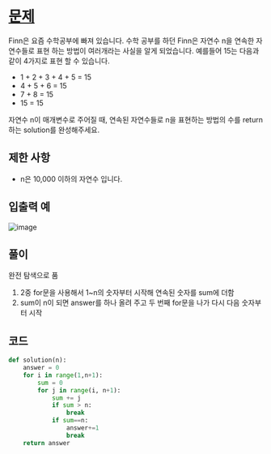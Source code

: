 # [문제](https://programmers.co.kr/learn/courses/30/lessons/12924)  
Finn은 요즘 수학공부에 빠져 있습니다. 수학 공부를 하던 Finn은 자연수 n을 연속한 자연수들로 표현 하는 방법이 여러개라는 사실을 알게 되었습니다. 예를들어 15는 다음과 같이 4가지로 표현 할 수 있습니다.

- 1 + 2 + 3 + 4 + 5 = 15
- 4 + 5 + 6 = 15
- 7 + 8 = 15
- 15 = 15  

자연수 n이 매개변수로 주어질 때, 연속된 자연수들로 n을 표현하는 방법의 수를 return하는 solution를 완성해주세요.

## 제한 사항  
- n은 10,000 이하의 자연수 입니다.
## 입출력 예  
![image](https://user-images.githubusercontent.com/59672592/143421566-4f46e95d-1cf9-4a4d-b6fa-d3d981818c96.png)

## 풀이  
완전 탐색으로 품  
1. 2중 for문을 사용해서 1~n의 숫자부터 시작해 연속된 숫자를 sum에 더함  
1. sum이 n이 되면 answer를 하나 올려 주고 두 번째 for문을 나가 다시 다음 숫자부터 시작
## 코드  

```python
def solution(n):
    answer = 0
    for i in range(1,n+1):
        sum = 0
        for j in range(i, n+1):
            sum += j
            if sum > n:
                break
            if sum==n:
                answer+=1
                break
    return answer
```
